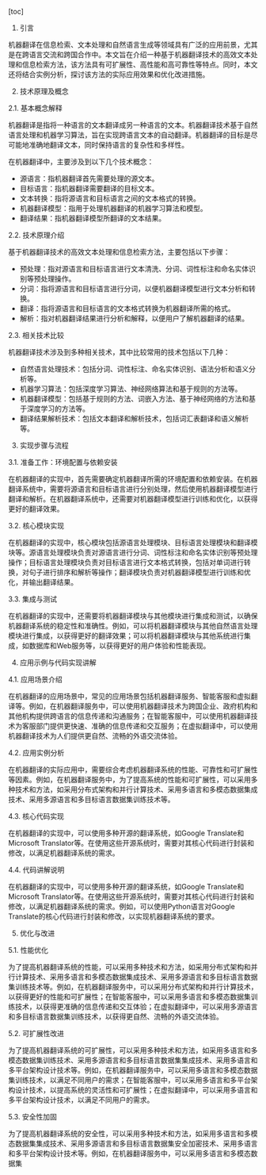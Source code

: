 
[toc]                    
                
                
1. 引言

机器翻译在信息检索、文本处理和自然语言生成等领域具有广泛的应用前景，尤其是在跨语言交流和跨国合作中。本文旨在介绍一种基于机器翻译技术的高效文本处理和信息检索方法，该方法具有可扩展性、高性能和高可靠性等特点。同时，本文还将结合实例分析，探讨该方法的实际应用效果和优化改进措施。

2. 技术原理及概念

2.1. 基本概念解释

机器翻译是指将一种语言的文本翻译成另一种语言的文本。机器翻译技术基于自然语言处理和机器学习算法，旨在实现跨语言文本的自动翻译。机器翻译的目标是尽可能地准确地翻译文本，同时保持语言的复杂性和多样性。

在机器翻译中，主要涉及到以下几个技术概念：

- 源语言：指机器翻译首先需要处理的源文本。
- 目标语言：指机器翻译需要翻译的目标文本。
- 文本转换：指将源语言和目标语言之间的文本格式的转换。
- 机器翻译模型：指用于处理机器翻译的机器学习算法和模型。
- 翻译结果：指机器翻译模型所翻译的文本结果。

2.2. 技术原理介绍

基于机器翻译技术的高效文本处理和信息检索方法，主要包括以下步骤：

- 预处理：指对源语言和目标语言进行文本清洗、分词、词性标注和命名实体识别等预处理操作。
- 分词：指将源语言和目标语言进行分词，以便机器翻译模型进行文本分析和转换。
- 翻译：指将源语言和目标语言的文本格式转换为机器翻译所需的格式。
- 解析：指对机器翻译结果进行分析和解释，以便用户了解机器翻译的结果。

2.3. 相关技术比较

机器翻译技术涉及到多种相关技术，其中比较常用的技术包括以下几种：

- 自然语言处理技术：包括分词、词性标注、命名实体识别、语法分析和语义分析等。
- 机器学习算法：包括深度学习算法、神经网络算法和基于规则的方法等。
- 机器翻译模型：包括基于规则的方法、词嵌入方法、基于神经网络的方法和基于深度学习的方法等。
- 翻译结果解析技术：包括文本翻译和解析技术，包括词汇表翻译和语义解析等。

3. 实现步骤与流程

3.1. 准备工作：环境配置与依赖安装

在机器翻译的实现中，首先需要确定机器翻译所需的环境配置和依赖安装。在机器翻译系统中，需要将源语言和目标语言进行分别处理，然后使用机器翻译模型进行翻译和解析。在机器翻译系统中，还需要对机器翻译模型进行训练和优化，以获得更好的翻译效果。

3.2. 核心模块实现

在机器翻译的实现中，核心模块包括源语言处理模块、目标语言处理模块和翻译模块等。源语言处理模块负责对源语言进行分词、词性标注和命名实体识别等预处理操作；目标语言处理模块负责对目标语言进行文本格式转换，包括对单词进行转换，对句子进行排序和解析等操作；翻译模块负责对机器翻译模型进行训练和优化，并输出翻译结果。

3.3. 集成与测试

在机器翻译的实现中，还需要将机器翻译模块与其他模块进行集成和测试，以确保机器翻译系统的稳定性和准确性。例如，可以将机器翻译模块与其他自然语言处理模块进行集成，以获得更好的翻译效果；可以将机器翻译模块与其他系统进行集成，如数据库和Web服务等，以获得更好的用户体验和性能表现。

4. 应用示例与代码实现讲解

4.1. 应用场景介绍

在机器翻译的应用场景中，常见的应用场景包括机器翻译服务、智能客服和虚拟翻译等。例如，在机器翻译服务中，可以使用机器翻译技术为跨国企业、政府机构和其他机构提供跨语言的信息传递和沟通服务；在智能客服中，可以使用机器翻译技术为客服部门提供更快速、准确的信息传递和交互服务；在虚拟翻译中，可以使用机器翻译技术为人们提供更自然、流畅的外语交流体验。

4.2. 应用实例分析

在机器翻译的实际应用中，需要综合考虑机器翻译系统的性能、可靠性和可扩展性等因素。例如，在机器翻译服务中，为了提高系统的性能和可扩展性，可以采用多种技术和方法，如采用分布式架构和并行计算技术、采用多语言和多模态数据集成技术、采用多源语言和多目标语言数据集训练技术等。

4.3. 核心代码实现

在机器翻译的实现中，可以使用多种开源的翻译系统，如Google Translate和Microsoft Translator等。在使用这些开源系统时，需要对其核心代码进行封装和修改，以满足机器翻译系统的需求。

4.4. 代码讲解说明

在机器翻译的实现中，可以使用多种开源的翻译系统，如Google Translate和Microsoft Translator等。在使用这些开源系统时，需要对其核心代码进行封装和修改，以满足机器翻译系统的需求。例如，可以使用Python语言对Google Translate的核心代码进行封装和修改，以实现机器翻译系统的要求。

5. 优化与改进

5.1. 性能优化

为了提高机器翻译系统的性能，可以采用多种技术和方法，如采用分布式架构和并行计算技术、采用多语言和多模态数据集成技术、采用多源语言和多目标语言数据集训练技术等。例如，在机器翻译服务中，可以采用分布式架构和并行计算技术，以获得更好的性能和可扩展性；在智能客服中，可以采用多语言和多模态数据集训练技术，以获得更准确的信息传递和交互体验；在虚拟翻译中，可以采用多源语言和多目标语言数据集训练技术，以获得更自然、流畅的外语交流体验。

5.2. 可扩展性改进

为了提高机器翻译系统的可扩展性，可以采用多种技术和方法，如采用多语言和多模态数据集训练技术、采用多源语言和多目标语言数据集集成技术、采用多语言和多平台架构设计技术等。例如，在机器翻译服务中，可以采用多语言和多模态数据集训练技术，以满足不同用户的需求；在智能客服中，可以采用多语言和多平台架构设计技术，以提高系统的灵活性和可扩展性；在虚拟翻译中，可以采用多语言和多平台架构设计技术，以满足不同用户的需求。

5.3. 安全性加固

为了提高机器翻译系统的安全性，可以采用多种技术和方法，如采用多语言和多模态数据集集成技术、采用多源语言和多目标语言数据集安全加密技术、采用多语言和多平台架构设计技术等。例如，在机器翻译服务中，可以采用多语言和多模态数据集


